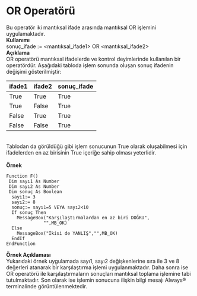 # OR Operatörü

Bu operatör iki mantıksal ifade arasında mantıksal OR işlemini uygulamaktadır.\
**Kullanımı**\
sonuç\_ifade := \<mantıksal\_ifade1> OR \<mantıksal\_ifade2>\
**Açıklama**\
OR operatörü mantıksal ifadelerde ve kontrol deyimlerinde kullanılan bir operatördür. Aşağıdaki tabloda işlem sonunda oluşan sonuç ifadenin değişimi gösterilmiştir:

| ifade1 | ifade2 | sonuç\_ifade |
| ------ | ------ | ------------ |
| True   | True   | True         |
| True   | False  | True         |
| False  | True   | True         |
| False  | False  | True         |

\
Tablodan da görüldüğü gibi işlem sonucunun True olarak oluşabilmesi için ifadelerden en az birisinin True içeriğe sahip olması yeterlidir.\
\
**Örnek**

```
Function F()
 Dim sayı1 As Number
 Dim sayı2 As Number
 Dim sonuç As Boolean
  sayı1:= 3
  sayı2:= 8
  sonuç:= sayı1=5 VEYA sayı2<10
  If sonuç Then
    MessageBox("Karşılaştırmalardan en az biri DOĞRU", 
    		  "",MB_OK)
  Else
    MessageBox("İkisi de YANLIŞ","",MB_OK)
  EndIf
EndFunction
```

**Örnek Açıklaması**\
Yukarıdaki örnek uygulamada sayı1, sayı2 değişkenlerine sıra ile 3 ve 8 değerleri atanarak bir karşılaştırma işlemi uygulanmaktadır. Daha sonra ise OR operatörü ile karşılaştırmaların sonuçları mantıksal toplama işlemine tabi tutulmaktadır. Son olarak ise işlemin sonucuna ilişkin bilgi mesajı Always® terminalinde görüntülenmektedir.
